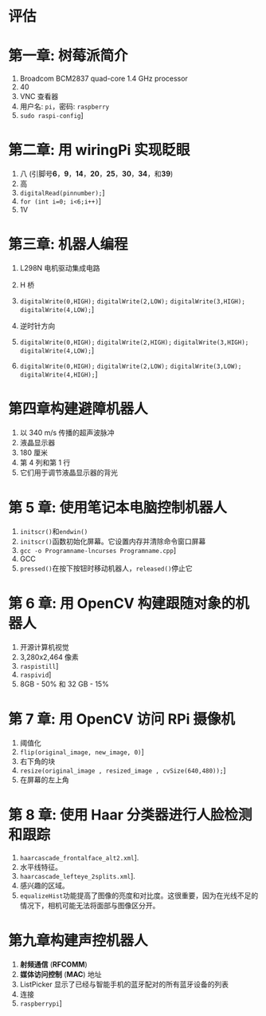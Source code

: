 # 评估

# 第一章: 树莓派简介

1.  Broadcom BCM2837 quad-core 1.4 GHz processor
2.  40
3.  VNC 查看器
4.  用户名: `pi`，密码: `raspberry`
5.  `sudo raspi-config`]

# 第二章: 用 wiringPi 实现眨眼

1.  八 (引脚号**6**，**9**，**14**，**20**，**25**，**30**，**34**，和**39**)
2.  高
3.  `digitalRead(pinnumber);`]
4.  `for (int i=0; i<6;i++)`]
5.  1V

# 第三章: 机器人编程

1.  L298N 电机驱动集成电路
2.  H 桥
3.  `digitalWrite(0,HIGH);`
    `digitalWrite(2,LOW);`
    `digitalWrite(3,HIGH);`
    `digitalWrite(4,LOW);`]

4.  逆时针方向
5.  `digitalWrite(0,HIGH);`
    `digitalWrite(2,HIGH);`
    `digitalWrite(3,HIGH);`
    `digitalWrite(4,LOW);`]
6.  `digitalWrite(0,HIGH);`
    `digitalWrite(2,LOW);`
    `digitalWrite(3,LOW);`
    `digitalWrite(4,HIGH);`]

# 第四章构建避障机器人

1.  以 340 m/s 传播的超声波脉冲
2.  液晶显示器
3.  180 厘米
4.  第 4 列和第 1 行
5.  它们用于调节液晶显示器的背光

# 第 5 章: 使用笔记本电脑控制机器人

1.  `initscr()`和`endwin()`
2.  `initscr()`函数初始化屏幕。它设置内存并清除命令窗口屏幕
3.  `gcc -o Programname-lncurses Programname.cpp`]
4.  GCC
5.  `pressed()`在按下按钮时移动机器人，`released()`停止它

# 第 6 章: 用 OpenCV 构建跟随对象的机器人

1.  开源计算机视觉
2.  3,280x2,464 像素
3.  `raspistill`]
4.  `raspivid`]
5.  8GB - 50% 和 32 GB - 15%

# 第 7 章: 用 OpenCV 访问 RPi 摄像机

1.  阈值化
2.  `flip(original_image, new_image, 0)`]
3.  右下角的块
4.  `resize(original_image , resized_image , cvSize(640,480));`]
5.  在屏幕的左上角

# 第 8 章: 使用 Haar 分类器进行人脸检测和跟踪

1.  `haarcascade_frontalface_alt2.xml`].
2.  水平线特征。
3.  `haarcascade_lefteye_2splits.xml`].
4.  感兴趣的区域。
5.  `equalizeHist`功能提高了图像的亮度和对比度。这很重要，因为在光线不足的情况下，相机可能无法将面部与图像区分开。

# 第九章构建声控机器人

1.  **射频通信** (**RFCOMM**)
2.  **媒体访问控制** (**MAC**) 地址
3.  ListPicker 显示了已经与智能手机的蓝牙配对的所有蓝牙设备的列表
4.  连接
5.  `raspberrypi`]